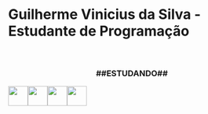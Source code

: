 <link rel="stylesheet" href="https://cdn.jsdelivr.net/gh/devicons/devicon@v2.15.1/devicon.min.css">
<h1>Guilherme Vinicius da Silva - Estudante de Programação</h1>
<br>
<center>
  <h3>##ESTUDANDO##</h3>
  <div style="display: flex"> 
  <img src="https://cdn.jsdelivr.net/gh/devicons/devicon/icons/java/java-original-wordmark.svg" / width="40px" height="40px">
  <img src="https://cdn.jsdelivr.net/gh/devicons/devicon/icons/spring/spring-original-wordmark.svg" / width="40px" height="40px">
  <img src="https://cdn.jsdelivr.net/gh/devicons/devicon/icons/mysql/mysql-original-wordmark.svg" / width="40px" height="40px">
  <img src="https://cdn.jsdelivr.net/gh/devicons/devicon/icons/react/react-original-wordmark.svg" / width="40px" height="40px">
  </div> 
</center>

